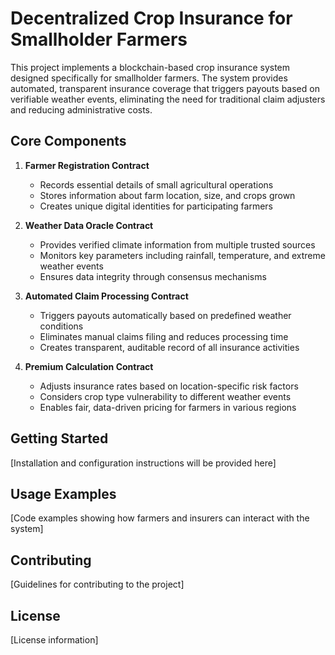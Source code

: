 # Decentralized Crop Insurance for Smallholder Farmers

This project implements a blockchain-based crop insurance system designed specifically for smallholder farmers. The system provides automated, transparent insurance coverage that triggers payouts based on verifiable weather events, eliminating the need for traditional claim adjusters and reducing administrative costs.

## Core Components

1. **Farmer Registration Contract**
    - Records essential details of small agricultural operations
    - Stores information about farm location, size, and crops grown
    - Creates unique digital identities for participating farmers

2. **Weather Data Oracle Contract**
    - Provides verified climate information from multiple trusted sources
    - Monitors key parameters including rainfall, temperature, and extreme weather events
    - Ensures data integrity through consensus mechanisms

3. **Automated Claim Processing Contract**
    - Triggers payouts automatically based on predefined weather conditions
    - Eliminates manual claims filing and reduces processing time
    - Creates transparent, auditable record of all insurance activities

4. **Premium Calculation Contract**
    - Adjusts insurance rates based on location-specific risk factors
    - Considers crop type vulnerability to different weather events
    - Enables fair, data-driven pricing for farmers in various regions

## Getting Started

[Installation and configuration instructions will be provided here]

## Usage Examples

[Code examples showing how farmers and insurers can interact with the system]

## Contributing

[Guidelines for contributing to the project]

## License

[License information]
